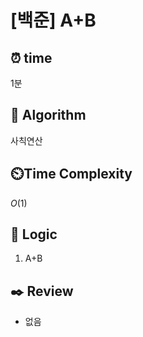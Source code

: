 # [백준] A+B

## ⏰  **time**

1분

## :pushpin: **Algorithm**

사칙연산

## ⏲️**Time Complexity**

$O(1)$

## :round_pushpin: **Logic**
1. A+B
   

## :black_nib: **Review**
- 없음
